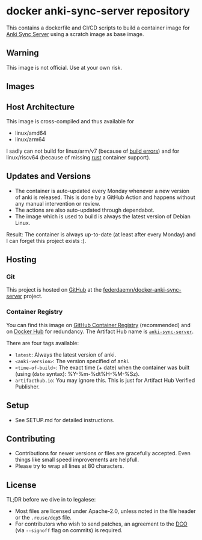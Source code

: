 <!--
SPDX-FileCopyrightText: 2023 Frederik Zorn <federdaemn@mail.de>

SPDX-License-Identifier: Apache-2.0
-->

# docker anki-sync-server repository

This contains a dockerfile and CI/CD scripts to build a container image for
[Anki Sync Server](https://apps.ankiweb.net/) using a scratch image as base
image.

## Warning

This image is not official. Use at your own risk.

## Images

## Host Architecture

This image is cross-compiled and thus available for

* linux/amd64
* linux/arm64

I sadly can not build for linux/arm/v7
(because of [build errors](https://github.com/rust-lang/cargo/issues/9545#issue-911773248))
and for linux/riscv64 (because of missing
[rust](https://hub.docker.com/_/rust/tags) container support).

## Updates and Versions

* The container is auto-updated every Monday whenever a new version of anki is
  released. This is done by a GitHub Action and happens without any manual
  intervention or review.
* The actions are also auto-updated through dependabot.
* The image which is used to build is always the latest version of Debian Linux.

Result: The container is always up-to-date (at least after every Monday) and I
can forget this project exists :).

## Hosting

### Git

This project is hosted on [GitHub](https://github.com) at the
[federdaemn/docker-anki-sync-server](https://github.com/federdaemn/docker-anki-sync-server)
project.

### Container Registry

You can find this image on
[GitHub Container Registry](https://github.com/federdaemn/docker-anki-sync-server/pkgs/container/anki-sync-server)
(recommended) and on
[Docker Hub](https://hub.docker.com/r/federdaemn/anki-sync-server) for
redundancy. The Artifact Hub name is
[`anki-sync-server`](https://artifacthub.io/packages/container/anki-sync-server/anki-sync-server).

There are four tags available:

* `latest`: Always the latest version of anki.
* `<anki-version>`: The version specified of anki.
* `<time-of-build>`: The exact time (+ date) when the container was built
  (using (`date` syntax): %Y-%m-%dt%H-%M-%Sz).
* `artifacthub.io`: You may ignore this. This is just for Artifact Hub Verified
  Publisher.

## Setup

* See SETUP.md for detailed instructions.

## Contributing

* Contributions for newer versions or files are gracefully accepted. Even things
  like small speed improvements are helpfull.
* Please try to wrap all lines at 80 characters.

## License

TL;DR before we dive in to legalese:

* Most files are licensed under Apache-2.0, unless noted in the file header or
  the `.reuse/dep5` file.
* For contributors who wish to send patches, an agreement to the
  [DCO](https://developercertificate.org/) (via `--signoff` flag on commits) is
  required.
